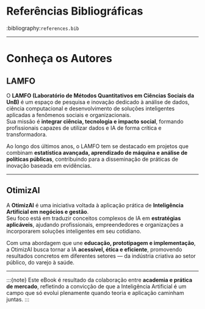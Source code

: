 # Referências Bibliográficas
:bibliography:`references.bib`

---

# Conheça os Autores

## LAMFO

O **LAMFO (Laboratório de Métodos Quantitativos em Ciências Sociais da UnB)** é um espaço de pesquisa e inovação dedicado à análise de dados, ciência computacional e desenvolvimento de soluções inteligentes aplicadas a fenômenos sociais e organizacionais.  
Sua missão é **integrar ciência, tecnologia e impacto social**, formando profissionais capazes de utilizar dados e IA de forma crítica e transformadora.  

Ao longo dos últimos anos, o LAMFO tem se destacado em projetos que combinam **estatística avançada, aprendizado de máquina e análise de políticas públicas**, contribuindo para a disseminação de práticas de inovação baseada em evidências.

---

## OtimizAI

A **OtimizAI** é uma iniciativa voltada à aplicação prática de **Inteligência Artificial em negócios e gestão**.  
Seu foco está em traduzir conceitos complexos de IA em **estratégias aplicáveis**, ajudando profissionais, empreendedores e organizações a incorporarem soluções inteligentes em seu cotidiano.  

Com uma abordagem que une **educação, prototipagem e implementação**, a OtimizAI busca tornar a IA **acessível, ética e eficiente**, promovendo resultados concretos em diferentes setores — da indústria criativa ao setor público, do varejo à saúde.

---

:::{note}
Este eBook é resultado da colaboração entre **academia e prática de mercado**, refletindo a convicção de que a Inteligência Artificial é um campo que só evolui plenamente quando teoria e aplicação caminham juntas.
:::
